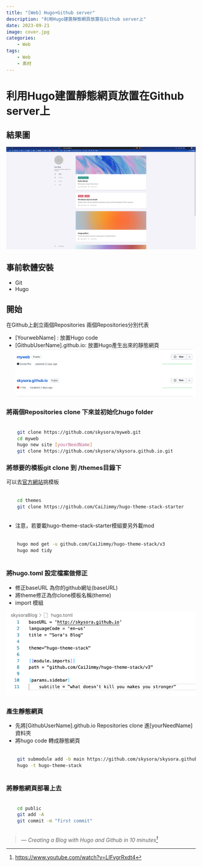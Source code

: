 ```yaml
---
title: "[Web] Hugo+Github server"
description: "利用Hugo建置靜態網頁放置在Github server上"
date: 2023-09-21 
image: cover.jpg
categories:
    - Web
tags:
    - Web
    - 素材
---
```

#  利用Hugo建置靜態網頁放置在Github server上

## 結果圖
![Image 1](result.png)

## 事前軟體安裝
*  Git
*  Hugo

## 開始

在Github上創立兩個Repositories
兩個Repositories分別代表
*  [YourwebName] : 放置Hugo code
*  [GithubUserName].github.io: 放置Hugo產生出來的靜態網頁
![Image 1](github.png)

### 將兩個Repositories clone 下來並初始化hugo folder

```bash

    git clone https://github.com/skysora/myweb.git
    cd myweb
    hugo new site [yourNeedName]
    git clone https://github.com/skysora/skysora.github.io.git

```

### 將想要的模板git clone 到 /themes目錄下

可以去[官方網站](https://themes.gohugo.io/)挑模板

```bash

    cd themes
    git clone https://github.com/CaiJimmy/hugo-theme-stack-starter
    
```
* 注意，若要載hugo-theme-stack-starter模組要另外載mod

```bash

    hugo mod get -u github.com/CaiJimmy/hugo-theme-stack/v3
    hugo mod tidy
    
```
### 將hugo.toml 設定檔案做修正
* 修正baseURL 為你的github網址(baseURL)
* 將theme修正為你clone模板名稱(theme)
* import 模組

![Image 1](setting.png)

### 產生靜態網頁

* 先將[GithubUserName].github.io Repositories clone 進[yourNeedName] 資料夾
* 將hugo code 轉成靜態網頁

```bash

    git submodule add -b main https://github.com/skysora/skysora.github.io.git public
    hugo -t hugo-theme-stack
    
```

### 將靜態網頁部署上去

```bash

    cd public
    git add -A
    git commit -m "first commit"
    
```

> — <cite>Creating a Blog with Hugo and Github in 10 minutes[^1]</cite>

[^1]:https://www.youtube.com/watch?v=LIFvgrRxdt4